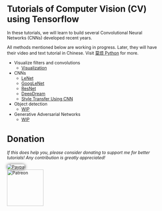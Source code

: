 # Tutorials of Computer Vision (CV) using Tensorflow


In these tutorials, we will learn to build several Convolutional Neural Networks (CNNs) developed recent years.

All methods mentioned below are working in progress. 
Later, they will have their video and text tutorial in Chinese. Visit [莫烦 Python](https://morvanzhou.github.io/) for more.

* Visualize filters and convolutions
  * [Visualization](/codes/000_visualization.py)
* CNNs
  * [LeNet](/codes/101_LeNet.py) 
  * [GoogLeNet](/codes/102_GoogLeNet.py) 
  * [ResNet](/codes/103_ResNet.py) 
  * [DeepDream](/codes/104_DeepDream.py)
  * [Style Transfer Using CNN](/codes/105_Style_Transfer.py)
* Object detection
  * [WIP](#)
* Generative Adversarial Networks
  * [WIP](#)
  

<!--
### [Visualization](/codes/000_visualization.py)
<a href="/codes/000_visualization.py">
    <img class="course-image" src="" >
</a>
-->


# Donation

*If this does help you, please consider donating to support me for better tutorials! Any contribution is greatly appreciated!*

<div >
  <a href="https://www.paypal.com/cgi-bin/webscr?cmd=_donations&amp;business=morvanzhou%40gmail%2ecom&amp;lc=C2&amp;item_name=MorvanPython&amp;currency_code=AUD&amp;bn=PP%2dDonationsBF%3abtn_donateCC_LG%2egif%3aNonHosted">
    <img style="border-radius: 20px;  box-shadow: 0px 0px 10px 1px  #888888;"
         src="https://www.paypalobjects.com/webstatic/en_US/i/btn/png/silver-pill-paypal-44px.png"
         alt="Paypal"
         height="auto" ></a>
</div>

<div>
  <a href="https://www.patreon.com/morvan">
    <img src="https://morvanzhou.github.io/static/img/support/patreon.jpg"
         alt="Patreon"
         height=120>
  </a>
</div>